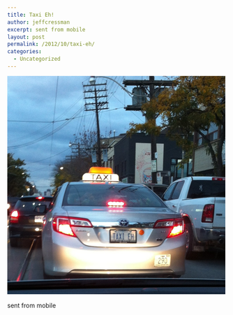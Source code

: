 ```yaml
---
title: Taxi Eh!
author: jeffcressman
excerpt: sent from mobile
layout: post
permalink: /2012/10/taxi-eh/
categories:
  - Uncategorized
---
```

<div class='p_embed p_image_embed'>
  <a href="/wp-content/uploads/2012/10/photo-scaled-100011.jpg"><img alt="Photo" height="500" src="/wp-content/uploads/2012/10/photo-scaled-100011.jpg?w=300" width="500" /></a>
</div>

sent from mobile
